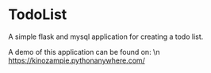 # TodoList
A simple flask and mysql application for creating a todo list.

A demo of this application can be found on: \n
https://kinozampie.pythonanywhere.com/
